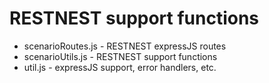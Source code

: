 # RESTNEST support functions

* scenarioRoutes.js - RESTNEST expressJS routes
* scenarioUtils.js - RESTNEST support functions
* util.js - expressJS support, error handlers, etc.
